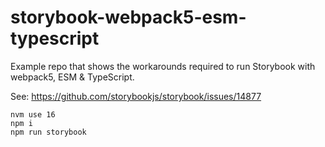 # storybook-webpack5-esm-typescript

Example repo that shows the workarounds required to run Storybook with webpack5, ESM & TypeScript. 

See: https://github.com/storybookjs/storybook/issues/14877

```console
nvm use 16
npm i
npm run storybook
```
